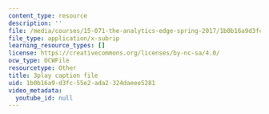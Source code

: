 ```yaml
---
content_type: resource
description: ''
file: /media/courses/15-071-the-analytics-edge-spring-2017/1b0b16a9d3fc55e2ada2324daeee5281_cYGYTNZTP7M.vtt
file_type: application/x-subrip
learning_resource_types: []
license: https://creativecommons.org/licenses/by-nc-sa/4.0/
ocw_type: OCWFile
resourcetype: Other
title: 3play caption file
uid: 1b0b16a9-d3fc-55e2-ada2-324daeee5281
video_metadata:
  youtube_id: null
---
```

